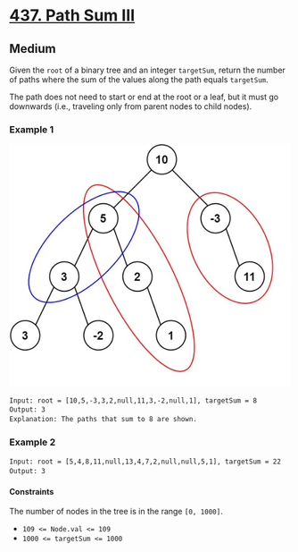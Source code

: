 # [437. Path Sum III](https://leetcode.com/problems/path-sum-iii)

## Medium

Given the `root` of a binary tree and an integer `targetSum`, return the number of paths where the sum of the values along the path equals `targetSum`.

The path does not need to start or end at the root or a leaf, but it must go downwards (i.e., traveling only from parent nodes to child nodes).

### Example 1

![example-img](/437-Path-Sum-III/pathsum3-1-tree.jpg)

```txt
Input: root = [10,5,-3,3,2,null,11,3,-2,null,1], targetSum = 8
Output: 3
Explanation: The paths that sum to 8 are shown.
```

### Example 2

```txt
Input: root = [5,4,8,11,null,13,4,7,2,null,null,5,1], targetSum = 22
Output: 3
```

#### Constraints

The number of nodes in the tree is in the range `[0, 1000]`.

- `109 <= Node.val <= 109`
- `1000 <= targetSum <= 1000`
